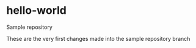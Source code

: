 # hello-world
Sample repository

These are the very first changes made into the sample repository branch 
